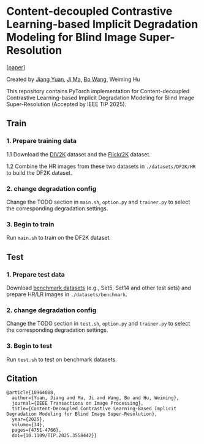 # Content-decoupled Contrastive Learning-based Implicit Degradation Modeling for Blind Image Super-Resolution

[[paper](https://ieeexplore.ieee.org/document/10964088)]

Created by [Jiang Yuan](https://github.com/Fieldhunter), [Ji Ma](https://github.com/MJ-NCEPU), [Bo Wang](https://github.com/wangbo2016), Weiming Hu

This repository contains PyTorch implementation for Content-decoupled Contrastive Learning-based Implicit Degradation Modeling for Blind Image Super-Resolution (Accepted by IEEE TIP 2025).
## Train
### 1. Prepare training data 

1.1 Download the [DIV2K](https://data.vision.ee.ethz.ch/cvl/DIV2K/)  dataset and the [Flickr2K](http://cv.snu.ac.kr/research/EDSR/Flickr2K.tar) dataset.

1.2 Combine the HR images from these two datasets in `./datasets/DF2K/HR` to build the DF2K dataset. 

### 2. change degradation config

Change the TODO section in `main.sh`, `option.py` and `trainer.py` to select the corresponding degradation settings.

### 3. Begin to train
Run `main.sh` to train on the DF2K dataset.

## Test
### 1. Prepare test data 
Download [benchmark datasets](https://github.com/xinntao/BasicSR/blob/a19aac61b277f64be050cef7fe578a121d944a0e/docs/Datasets.md) (e.g., Set5, Set14 and other test sets) and prepare HR/LR images in `./datasets/benchmark`.

### 2. change degradation config

Change the TODO section in `test.sh`, `option.py` and `trainer.py` to select the corresponding degradation settings.

### 3. Begin to test
Run `test.sh` to test on benchmark datasets.

## Citation
```
@article{10964088,
  author={Yuan, Jiang and Ma, Ji and Wang, Bo and Hu, Weiming},
  journal={IEEE Transactions on Image Processing}, 
  title={Content-Decoupled Contrastive Learning-Based Implicit Degradation Modeling for Blind Image Super-Resolution}, 
  year={2025},
  volume={34},
  pages={4751-4766},
  doi={10.1109/TIP.2025.3558442}}
```
